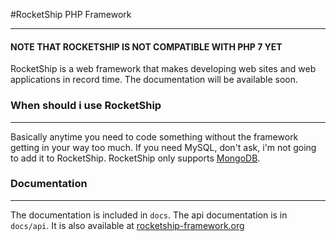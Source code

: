 #RocketShip PHP Framework

---

#### NOTE THAT ROCKETSHIP IS NOT COMPATIBLE WITH PHP 7 YET

RocketShip is a web framework that makes developing web sites and web applications in record time. The documentation will be available soon.

### When should i use RocketShip
---
Basically anytime you need to code something without the framework getting in your way too much. If you need MySQL, don't ask, i'm not going to add it to RocketShip. RocketShip only supports [MongoDB](http://www.mongodb.org/).

### Documentation
---

The documentation is included in `docs`. The api documentation is in `docs/api`. It is also available at [rocketship-framework.org](http://rocketship-framework.org)
